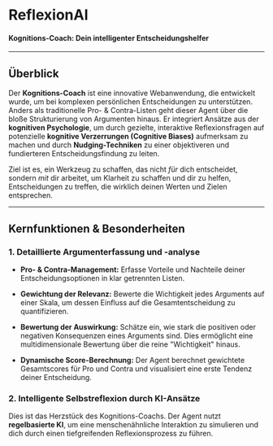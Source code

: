 # ReflexionAI

#### Kognitions-Coach: Dein intelligenter Entscheidungshelfer

---

## Überblick

Der **Kognitions-Coach** ist eine innovative Webanwendung, die entwickelt wurde, um bei komplexen persönlichen Entscheidungen zu unterstützen. Anders als traditionelle Pro- & Contra-Listen geht dieser Agent über die bloße Strukturierung von Argumenten hinaus. Er integriert Ansätze aus der **kognitiven Psychologie**, um durch gezielte, interaktive Reflexionsfragen auf potenzielle **kognitive Verzerrungen (Cognitive Biases)** aufmerksam zu machen und durch **Nudging-Techniken** zu einer objektiveren und fundierteren Entscheidungsfindung zu leiten.

Ziel ist es, ein Werkzeug zu schaffen, das nicht *für* dich entscheidet, sondern *mit* dir arbeitet, um Klarheit zu schaffen und dir zu helfen, Entscheidungen zu treffen, die wirklich deinen Werten und Zielen entsprechen.

---

## Kernfunktionen & Besonderheiten

### 1. **Detaillierte Argumenterfassung und -analyse**
* **Pro- & Contra-Management:** Erfasse Vorteile und Nachteile deiner Entscheidungsoptionen in klar getrennten Listen.  

* **Gewichtung der Relevanz:** Bewerte die Wichtigkeit jedes Arguments auf einer Skala, um dessen Einfluss auf die Gesamtentscheidung zu quantifizieren.  

* **Bewertung der Auswirkung:** Schätze ein, wie stark die positiven oder negativen Konsequenzen eines Arguments sind. Dies ermöglicht eine multidimensionale Bewertung über die reine "Wichtigkeit" hinaus.  

* **Dynamische Score-Berechnung:** Der Agent berechnet gewichtete Gesamtscores für Pro und Contra und visualisiert eine erste Tendenz deiner Entscheidung.

### 2. **Intelligente Selbstreflexion durch KI-Ansätze**
Dies ist das Herzstück des Kognitions-Coachs. Der Agent nutzt **regelbasierte KI**, um eine menschenähnliche Interaktion zu simulieren und dich durch einen tiefgreifenden Reflexionsprozess zu führen.